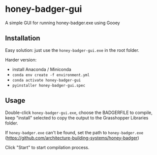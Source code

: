 # honey-badger-gui
A simple GUI for running honey-badger.exe using Gooey


## Installation

Easy solution: just use the `honey-badger-gui.exe` in the root folder.

Harder version:

- install Anaconda / Miniconda
- `conda env create -f environment.yml`
- `conda activate honey-badger-gui`
- `pyinstaller honey-badger-gui.spec`

## Usage

Double-click `honey-badger-gui.exe`, choose the BADGERFILE to compile, keep "install" selected to copy the output to the Grasshopper Libraries folder.

If `honey-badger.exe` can't be found, set the path to `honey-badger.exe` (https://github.com/architecture-building-systems/honey-badger)

Click "Start" to start compilation process.
